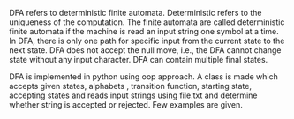 
DFA refers to deterministic finite automata. Deterministic refers to the uniqueness of the computation. The finite automata are called deterministic finite automata if the machine is read an input string one symbol at a time. In DFA, there is only one path for specific input from the current state to the next state. DFA does not accept the null move, i.e., the DFA cannot change state without any input character. DFA can contain multiple final states.

DFA is implemented in python using oop approach. A class is made which accepts given states, alphabets , transition function, starting state, accepting states and reads input strings using file.txt and determine whether string is accepted or rejected. Few examples are given.
